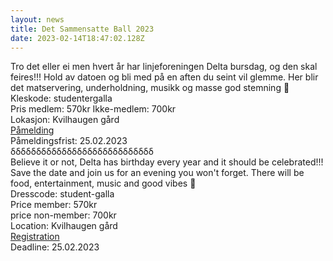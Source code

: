 ```yaml
---
layout: news
title: Det Sammensatte Ball 2023
date: 2023-02-14T18:47:02.128Z
---
```

Tro det eller ei men hvert år har linjeforeningen Delta bursdag, og den skal feires!!! Hold av datoen og bli med på en aften du seint vil glemme. Her blir det matservering, underholdning, musikk og masse god stemning 💚
Kleskode: studentergalla  
Pris medlem: 570kr
Ikke-medlem: 700kr  
Lokasjon: Kvilhaugen gård  
[Påmelding](https://forms.gle/KkMSckTfu6sRNxs69)  
Påmeldingsfrist: 25.02.2023  
δδδδδδδδδδδδδδδδδδδδδδδδδδδδ  
Believe it or not, Delta has birthday every year and it should be celebrated!!! Save the date and join us for an evening you won't forget. There will be food, entertainment, music and good vibes 💚  
Dresscode: student-galla  
Price member: 570kr  
price non-member: 700kr  
Location: Kvilhaugen gård  
[Registration](https://forms.gle/KkMSckTfu6sRNxs69)  
Deadline: 25.02.2023  